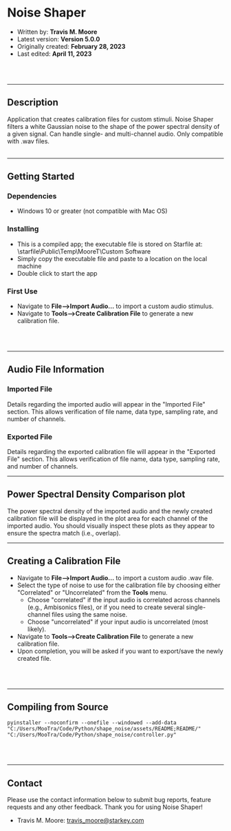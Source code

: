 # **Noise Shaper**

- Written by: **Travis M. Moore**
- Latest version: **Version 5.0.0**
- Originally created: **February 28, 2023**
- Last edited: **April 11, 2023**
<br>
<br>

---

## Description
Application that creates calibration files for custom stimuli. Noise Shaper filters a white Gaussian noise to the shape of the power spectral density of a given signal. Can handle single- and multi-channel audio. Only compatible with .wav files. 
<br>
<br>

---

## Getting Started

### Dependencies

- Windows 10 or greater (not compatible with Mac OS)

### Installing

- This is a compiled app; the executable file is stored on Starfile at: \\starfile\Public\Temp\MooreT\Custom Software
- Simply copy the executable file and paste to a location on the local machine
- Double click to start the app

### First Use
- Navigate to **File-->Import Audio...** to import a custom audio stimulus. 
- Navigate to **Tools-->Create Calibration File** to generate a new calibration file.
<br>
<br>

---

## Audio File Information
### Imported File
Details regarding the imported audio will appear in the "Imported File" section. This allows verification of file name, data type, sampling rate, and number of channels.

### Exported File
Details regarding the exported calibration file will appear in the "Exported File" section. This allows verification of file name, data type, sampling rate, and number of channels.

---

## Power Spectral Density Comparison plot
The power spectral density of the imported audio and the newly created calibration file will be displayed in the plot area for each channel of the imported audio. You should visually inspect these plots as they appear to ensure the spectra match (i.e., overlap). 

---

## Creating a Calibration File
- Navigate to **File-->Import Audio...** to import a custom audio .wav file. 
- Select the type of noise to use for the calibration file by choosing either "Correlated" or "Uncorrelated" from the **Tools** menu. 
    - Choose "correlated" if the input audio is correlated across channels (e.g., Ambisonics files), or if you need to create several single-channel files using the same noise. 
    - Choose "uncorrelated" if your input audio is uncorrelated (most likely).
- Navigate to **Tools-->Create Calibration File** to generate a new calibration file.
- Upon completion, you will be asked if you want to export/save the newly created file.
<br>
<br>

---

## Compiling from Source
```
pyinstaller --noconfirm --onefile --windowed --add-data "C:/Users/MooTra/Code/Python/shape_noise/assets/README;README/"  "C:/Users/MooTra/Code/Python/shape_noise/controller.py"
```
<br>
<br>

---

## Contact
Please use the contact information below to submit bug reports, feature requests and any other feedback. Thank you for using Noise Shaper!

- Travis M. Moore: travis_moore@starkey.com
